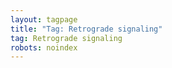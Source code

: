 ```yaml
---
layout: tagpage
title: "Tag: Retrograde signaling"
tag: Retrograde signaling
robots: noindex
---
```

